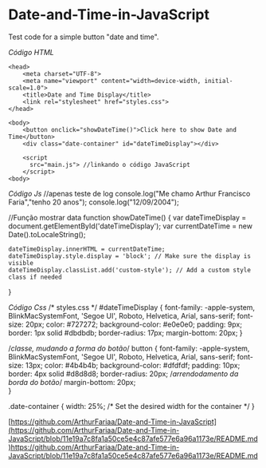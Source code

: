 # Date-and-Time-in-JavaScript
Test code for a simple button "date and time". 

*Código HTML*
<html>

    <head>
        <meta charset="UTF-8">
        <meta name="viewport" content="width=device-width, initial-scale=1.0">
        <title>Date and Time Display</title>
        <link rel="stylesheet" href="styles.css">
    </head>

    <body>
        <button onclick="showDateTime()">Click here to show Date and Time</button>
        <div class="date-container" id="dateTimeDisplay"></div>

        <script
          src="main.js"> //linkando o código JavaScript 
        </script>
    <body>
</html>


*Código Js*
//apenas teste de log
console.log("Me chamo Arthur Francisco Faria","tenho 20 anos"); 
console.log("12/09/2004");

//Função mostrar data
function showDateTime() {
    var dateTimeDisplay = document.getElementById('dateTimeDisplay');
    var currentDateTime = new Date().toLocaleString();

    dateTimeDisplay.innerHTML = currentDateTime;
    dateTimeDisplay.style.display = 'block'; // Make sure the display is visible
    dateTimeDisplay.classList.add('custom-style'); // Add a custom style class if needed
}


*Código Css*
/* styles.css */
#dateTimeDisplay {
    font-family: -apple-system, BlinkMacSystemFont, 'Segoe UI', Roboto, Helvetica, Arial, sans-serif;
    font-size: 20px;
    color: #727272;
    background-color: #e0e0e0;
    padding: 9px;
    border: 1px solid #dbdbdb;
    border-radius: 17px;
    margin-bottom: 20px;
}

/*classe, mudando a forma do botão*/
button {
    font-family: -apple-system, BlinkMacSystemFont, 'Segoe UI', Roboto, Helvetica, Arial, sans-serif;
    font-size: 13px;
    color: #4b4b4b;
    background-color: #dfdfdf;
    padding: 10px;
    border: 4px solid #d8d8d8;
    border-radius: 20px; /*arrendodamento da borda do botão*/
    margin-bottom: 20px;    
}

.date-container {
    width: 25%; /* Set the desired width for the container */
}

[https://github.com/ArthurFariaa/Date-and-Time-in-JavaScript](https://github.com/ArthurFariaa/Date-and-Time-in-JavaScript/blob/11e19a7c8fa1a50ce5e4c87afe577e6a96a1173e/README.md)https://github.com/ArthurFariaa/Date-and-Time-in-JavaScript/blob/11e19a7c8fa1a50ce5e4c87afe577e6a96a1173e/README.md

